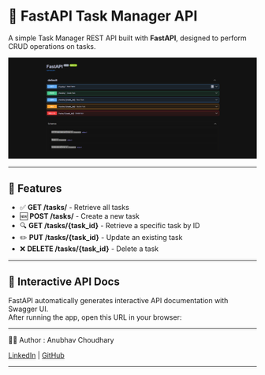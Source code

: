 # 🧠 FastAPI Task Manager API

A simple Task Manager REST API built with **FastAPI**, designed to perform CRUD operations on tasks.

![Swagger UI](fastapi1.png)

---

## 🚀 Features

- ✅ **GET /tasks/** - Retrieve all tasks  
- 🆕 **POST /tasks/** - Create a new task  
- 🔍 **GET /tasks/{task_id}** - Retrieve a specific task by ID  
- ✏️ **PUT /tasks/{task_id}** - Update an existing task  
- ❌ **DELETE /tasks/{task_id}** - Delete a task  

---

## 📸 Interactive API Docs

FastAPI automatically generates interactive API documentation with Swagger UI.  
After running the app, open this URL in your browser:


---

👨‍💻 Author :
Anubhav Choudhary

[LinkedIn](https://www.linkedin.com/in/anubhav-choudhary-35b8ab254/) | [GitHub](https://github.com/ANUBHAV0112)

---